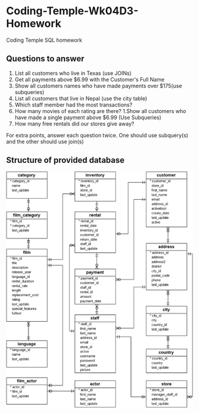 # Coding-Temple-Wk04D3-Homework
Coding Temple SQL homework

## Questions to answer

1. List all customers who live in Texas (use JOINs)
1. Get all payments above $6.99 with the Customer's Full Name
1. Show all customers names who have made payments over $175(use subqueries)
1. List all customers that live in Nepal (use the city table)
1. Which staff member had the most transactions?
1. How many movies of each rating are there?
1.Show all customers who have made a single payment above $6.99 (Use Subqueries)
1. How many free rentals did our stores give away?

For extra points, answer each question twice. One should use subquery(s) and the other should use join(s)

## Structure of provided database
![alt text](https://github.com/tylerob65/Coding-Temple-Wk04D3-Homework/blob/491e00c544f3d8fea7c4910d8c13a50c415cab12/dvd-rental-sample-database-er-diagram.png?raw=true)

